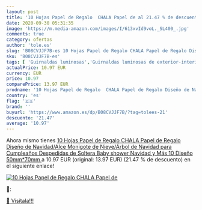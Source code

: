 ```yaml
---
layout: post
title: '10 Hojas Papel de Regalo  CHALA Papel de al 21.47 % de descuento'
date: 2020-09-30 05:31:35
image: 'https://m.media-amazon.com/images/I/613xvId9voL._SL400_.jpg'
comments: true
category: ofertas
author: 'tole.es'
slug: 'B08CVJJF7B-es 10 Hojas Papel de Regalo CHALA Papel de Regalo Diseño de...'
sku: 'B08CVJJF7B-es'
tags: [ 'Guirnaldas luminosas','Guirnaldas luminosas de exterior-interior','Guirnaldas luminosas de interior','Iluminación','navidad', ]
actualPrice: 10.97 EUR
currency: EUR
price: 10.97
comparePrice: 13.97 EUR
prodname: '10 Hojas Papel de Regalo  CHALA Papel de Regalo Diseño de Navidad/Alce Monigote de Nieve/Árbol de Navidad para Cumpleaños  Despedidas de Soltera  Baby shower  Navidad y Más  10 Diseño 50mm*70mm '
country: 'es'
flag: '🇪🇸'
brand: ''
buyurl: 'https://www.amazon.es/dp/B08CVJJF7B/?tag=tolees-21'
descuento: '21.47'
average: '10.97'
---
```


Ahora mismo tienes [10 Hojas Papel de Regalo  CHALA Papel de Regalo Diseño de Navidad/Alce Monigote de Nieve/Árbol de Navidad para Cumpleaños  Despedidas de Soltera  Baby shower  Navidad y Más  10 Diseño 50mm*70mm ](https://www.amazon.es/dp/B08CVJJF7B/?tag=tolees-21) a 10.97 EUR (original: 13.97 EUR) (21.47 %  de descuento) en el siguiente enlace!

[![10 Hojas Papel de Regalo  CHALA Papel de](https://m.media-amazon.com/images/I/613xvId9voL._SL400_.jpg)](https://www.amazon.es/dp/B08CVJJF7B/?tag=tolees-21)

🔎:


[🛒 Visítala!!!](https://www.amazon.es/dp/B08CVJJF7B/?tag=tolees-21)
